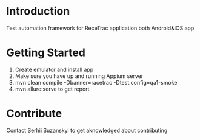 # Introduction 
Test automation framework for ReceTrac application both Android&iOS app

# Getting Started
1.  Create emulator and install app
2.  Make sure you have up and running Appium server
3.	mvn clean compile -Dbanner=racetrac -Dtest.config=qa1-smoke
4.	mvn allure:serve to get report 

# Contribute
Contact Serhii Suzanskyi to get aknowledged about contributing